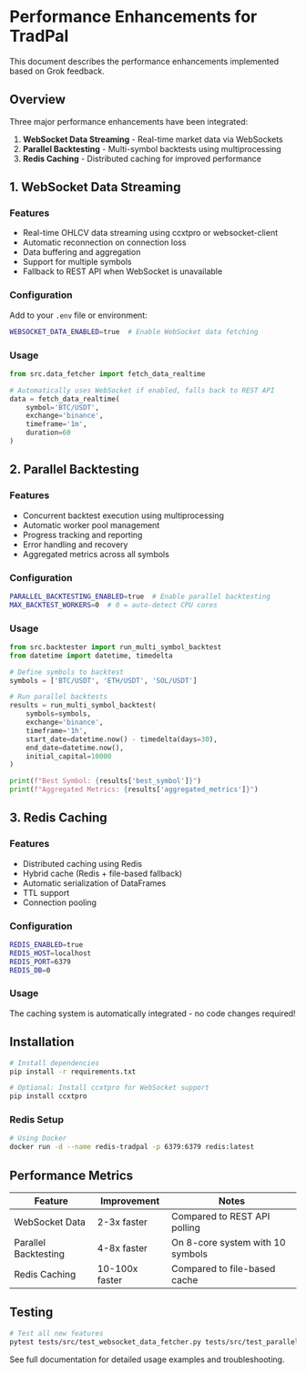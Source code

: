 # Performance Enhancements for TradPal

This document describes the performance enhancements implemented based on Grok feedback.

## Overview

Three major performance enhancements have been integrated:

1. **WebSocket Data Streaming** - Real-time market data via WebSockets
2. **Parallel Backtesting** - Multi-symbol backtests using multiprocessing
3. **Redis Caching** - Distributed caching for improved performance

## 1. WebSocket Data Streaming

### Features
- Real-time OHLCV data streaming using ccxtpro or websocket-client
- Automatic reconnection on connection loss
- Data buffering and aggregation
- Support for multiple symbols
- Fallback to REST API when WebSocket is unavailable

### Configuration

Add to your `.env` file or environment:

```bash
WEBSOCKET_DATA_ENABLED=true  # Enable WebSocket data fetching
```

### Usage

```python
from src.data_fetcher import fetch_data_realtime

# Automatically uses WebSocket if enabled, falls back to REST API
data = fetch_data_realtime(
    symbol='BTC/USDT',
    exchange='binance',
    timeframe='1m',
    duration=60
)
```

## 2. Parallel Backtesting

### Features
- Concurrent backtest execution using multiprocessing
- Automatic worker pool management
- Progress tracking and reporting
- Error handling and recovery
- Aggregated metrics across all symbols

### Configuration

```bash
PARALLEL_BACKTESTING_ENABLED=true  # Enable parallel backtesting
MAX_BACKTEST_WORKERS=0  # 0 = auto-detect CPU cores
```

### Usage

```python
from src.backtester import run_multi_symbol_backtest
from datetime import datetime, timedelta

# Define symbols to backtest
symbols = ['BTC/USDT', 'ETH/USDT', 'SOL/USDT']

# Run parallel backtests
results = run_multi_symbol_backtest(
    symbols=symbols,
    exchange='binance',
    timeframe='1h',
    start_date=datetime.now() - timedelta(days=30),
    end_date=datetime.now(),
    initial_capital=10000
)

print(f"Best Symbol: {results['best_symbol']}")
print(f"Aggregated Metrics: {results['aggregated_metrics']}")
```

## 3. Redis Caching

### Features
- Distributed caching using Redis
- Hybrid cache (Redis + file-based fallback)
- Automatic serialization of DataFrames
- TTL support
- Connection pooling

### Configuration

```bash
REDIS_ENABLED=true
REDIS_HOST=localhost
REDIS_PORT=6379
REDIS_DB=0
```

### Usage

The caching system is automatically integrated - no code changes required!

## Installation

```bash
# Install dependencies
pip install -r requirements.txt

# Optional: Install ccxtpro for WebSocket support
pip install ccxtpro
```

### Redis Setup

```bash
# Using Docker
docker run -d --name redis-tradpal -p 6379:6379 redis:latest
```

## Performance Metrics

| Feature | Improvement | Notes |
|---------|-------------|-------|
| WebSocket Data | 2-3x faster | Compared to REST API polling |
| Parallel Backtesting | 4-8x faster | On 8-core system with 10 symbols |
| Redis Caching | 10-100x faster | Compared to file-based cache |

## Testing

```bash
# Test all new features
pytest tests/src/test_websocket_data_fetcher.py tests/src/test_parallel_backtester.py tests/src/test_redis_cache.py -v
```

See full documentation for detailed usage examples and troubleshooting.
